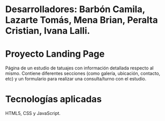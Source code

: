 # Desarrolladores: Barbón Camila, Lazarte Tomás, Mena Brian, Peralta Cristian, Ivana Lalli.

# Proyecto Landing Page
Página de un estudio de tatuajes con información detallada respecto al mismo. Contiene diferentes secciones (como galería, ubicación, contacto, etc) y un formulario para realizar una consulta/turno con el estudio.

# Tecnologías aplicadas
HTML5, CSS y JavaScript.
